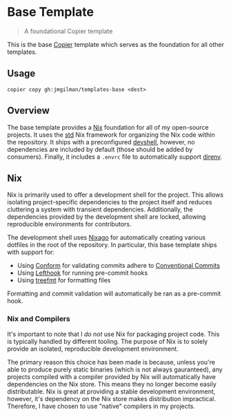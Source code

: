 # Base Template

> A foundational Copier template

This is the base [Copier] template which serves as the foundation for all other
templates.

## Usage

```
copier copy gh:jmgilman/templates-base <dest>
```

## Overview

The base template provides a [Nix] foundation for all of my open-source
projects. It uses the [std] Nix framework for organizing the Nix code within
the repository. It ships with a preconfigured [devshell], however, no
dependencies are included by default (those should be added by consumers).
Finally, it includes a `.envrc` file to automatically support [direnv].

## Nix

Nix is primarily used to offer a development shell for the project. This allows
isolating project-specific dependencies to the project itself and reduces
cluttering a system with transient dependencies. Additionally, the dependencies
provided by the development shell are locked, allowing reproducible environments
for contributors.

The development shell uses [Nixago] for automatically creating various dotfiles
in the root of the repository. In particular, this base template ships with
support for:

- Using [Conform] for validating commits adhere to [Conventional Commits][cc]
- Using [Lefthook] for running pre-commit hooks
- Using [treefmt] for formatting files

Formatting and commit validation will automatically be ran as a pre-commit hook.

### Nix and Compilers

It's important to note that I _do not_ use Nix for packaging project code. This
is typically handled by different tooling. The purpose of Nix is to solely
provide an isolated, reproducible development environment.

The primary reason this choice has been made is because, unless you're able to
produce purely static binaries (which is not always gauranteed), any projects
compiled with a compiler provided by Nix will automatically have dependencies
on the Nix store. This means they no longer become easily distributable. Nix is
great at providing a stable development environment, however, it's dependency on
the Nix store makes distribution impractical. Therefore, I have chosen to use
"native" compilers in my projects.


[cc]: https://www.conventionalcommits.org/en/v1.0.0/
[conform]: https://github.com/edmundhung/conform
[copier]: https://github.com/copier-org/copier
[devshell]: https://github.com/numtide/devshell
[direnv]: https://direnv.net/
[lefthook]: https://github.com/evilmartians/lefthook
[nix]: https://nixos.org/
[nixago]: https://github.com/nix-community/nixago
[std]: https://github.com/divnix/std
[treefmt]: https://github.com/numtide/treefmt